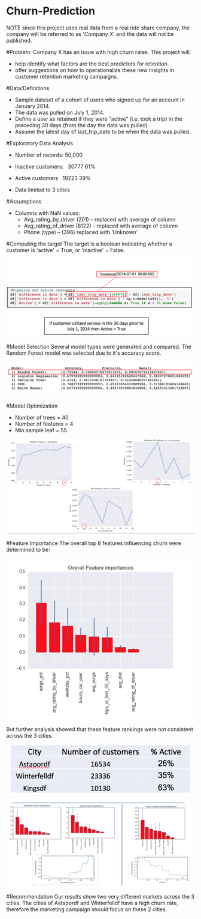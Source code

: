 # Churn-Prediction
NOTE since this project uses real data from a real ride share company, the company will be referred to as 'Company X' and the data will not be published. 

#Problem: 
  Company X has an issue with high churn rates. This project will: 
  - help identify what factors are the best predictors for retention.
  - offer suggestions on how to operationalize these new insights in customer retention marketing campaigns.

#Data/Definitions
 - Sample dataset of a cohort of users who signed up for an account in January 2014. 
 - The data was pulled on July 1, 2014.
 - Define a user as retained if they were “active” (i.e. took a trip) in the preceding 30 days (from the day the data was pulled). 
 - Assume the latest day of last_trip_date to be when the data was pulled. 
 
#Exploratory Data Analysis
 - Number of records: 50,000
 - Inactive customers:   30777   61%
 - Active customers   19223  39%

 - Data limited to 3 cities

#Assumptions
 - Columns with NaN values:
      - Avg_rating_by_driver (201) – replaced with average of column
      - Avg_rating_of_driver (8122) - replaced with average of column
      - Phone (type) – (396) replaced with ‘Unknown’
      
#Computing the target
The target is a boolean indicating whether a customer is 'active' = True, or 'inactive' = False.  

![ComputingTarget](/ComputingTarget.png?raw=true "ComputingTarget")

#Model Selection
Several model types were generated and compared.  The Random Forest model was selected due to it's accuracy score.

![Model Selection](/ModelSelection.png?raw=true "ModelSelection")

#Model Optimization
 - Number of trees = 40
 - Number of features = 4
 - Min sample leaf = 55

![Model Optimization](/ModelOptimization.png?raw=true "ModelOptimization")


#Feature Importance
The overall top 8 features influencing churn were determined to be:

![Overall Feature Importance](/OverallFeatureImportance.png?raw=true "OverallFeatureImportance")

But further analysis showed that these feature rankings were not consistent across the 3 cities. 

![Active Customers by City](/ActiveCustomersbyCity.png?raw=true "ActiveCustomersbyCity")

![Feature Importance by City](/FeatureImportanctbyCity.png?raw=true "FeatureImportanctbyCity")

#Recommendation
Our results show two very different markets across the 3 cities.  The cities of Astapordf and Winterfelldf have a high churn rate, therefore the marketing campaign should focus on these 2 cities.



